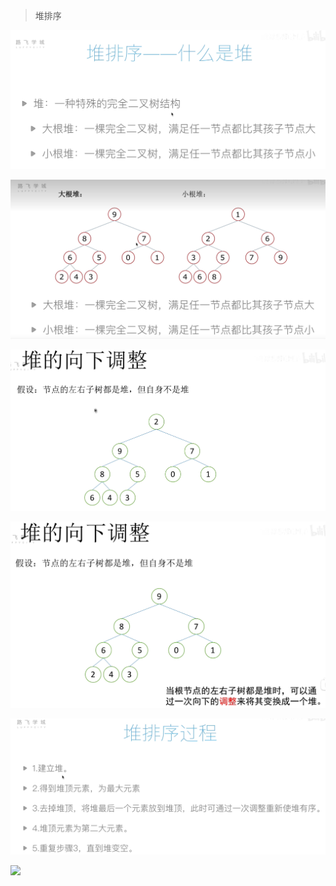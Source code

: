 > 堆排序

![image.png](images/WEBRESOURCEf5df23ca460259abff122aa3c55d13bfimage.png)

![image.png](images/WEBRESOURCEb85d9c8b9f16cf6d48cddc8378382ca8image.png)

![image.png](images/WEBRESOURCEdb8ab06868b5a0aaf2c51fc7a0ab6d81image.png)

![image.png](images/WEBRESOURCE06142185e73b38b922a0eaf06644fac6image.png)

![image.png](images/WEBRESOURCE3c5160985b4c278e722447d82a141922image.png)

![](https://www.runoob.com/wp-content/uploads/2019/03/heapSort.gif)
